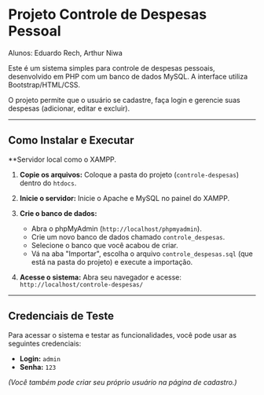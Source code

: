 # Projeto Controle de Despesas Pessoal

Alunos: 
Eduardo Rech, 
Arthur Niwa

Este é um sistema simples para controle de despesas pessoais, desenvolvido em PHP com um banco de dados MySQL. A interface utiliza Bootstrap/HTML/CSS.

O projeto permite que o usuário se cadastre, faça login e gerencie suas despesas (adicionar, editar e excluir).

---

## Como Instalar e Executar

**Servidor local como o XAMPP.

1.  **Copie os arquivos:**
    Coloque a pasta do projeto (`controle-despesas`) dentro do `htdocs`.

2.  **Inicie o servidor:**
    Inicie o Apache e MySQL no painel do XAMPP.

3.  **Crie o banco de dados:**
    * Abra o phpMyAdmin (`http://localhost/phpmyadmin`).
    * Crie um novo banco de dados chamado `controle_despesas`.
    * Selecione o banco que você acabou de criar.
    * Vá na aba "Importar", escolha o arquivo `controle_despesas.sql` (que está na pasta do projeto) e execute a importação.

4.  **Acesse o sistema:**
    Abra seu navegador e acesse: `http://localhost/controle-despesas/`

---

## Credenciais de Teste

Para acessar o sistema e testar as funcionalidades, você pode usar as seguintes credenciais:

* **Login:** `admin`
* **Senha:** `123`

*(Você também pode criar seu próprio usuário na página de cadastro.)*
